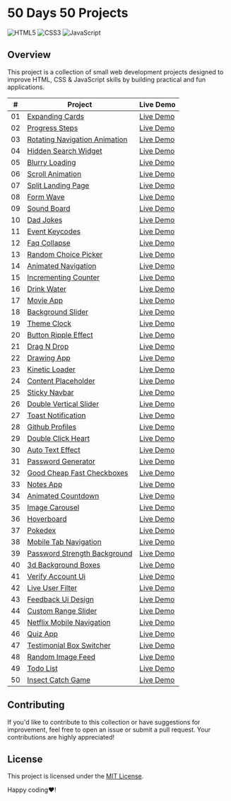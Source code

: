 # 50 Days 50 Projects

![HTML5](https://img.shields.io/badge/HTML5-E34F26?style=for-the-badge&logo=html5&logoColor=white) ![CSS3](https://img.shields.io/badge/CSS3-1572B6?style=for-the-badge&logo=css3&logoColor=white) ![JavaScript](https://img.shields.io/badge/JavaScript-F7DF1E?style=for-the-badge&logo=javascript&logoColor=black)

## Overview

This project is a collection of small web development projects designed to improve HTML, CSS & JavaScript skills by building practical and fun applications.

|  #  | Project                                                                                                                              | Live Demo                                               |
| :-: | ------------------------------------------------------------------------------------------------------------------------------------ | ------------------------------------------------------- |
| 01  | [Expanding Cards](https://github.com/timothyguo86/50days50projects/tree/master/01-Expanding%20Cards)                                 | [Live Demo](https://codepen.io/timothyguo/full/LYaLWEp) |
| 02  | [Progress Steps](https://github.com/timothyguo86/50days50projects/tree/master/02-Progress%20Steps)                                   | [Live Demo](https://codepen.io/timothyguo/full/oNVwZXb) |
| 03  | [Rotating Navigation Animation](https://github.com/timothyguo86/50days50projects/tree/master/03-Rotating%20Navigation)               | [Live Demo](https://codepen.io/timothyguo/full/PoLjpqK) |
| 04  | [Hidden Search Widget](https://github.com/timothyguo86/50days50projects/tree/master/04-Hidden%20Search%20Widget)                     | [Live Demo](https://codepen.io/timothyguo/full/yLwXMNQ) |
| 05  | [Blurry Loading](https://github.com/timothyguo86/50days50projects/tree/master/05-Blurry%20Loading)                                   | [Live Demo](https://codepen.io/timothyguo/full/oNVwZbx) |
| 06  | [Scroll Animation](https://github.com/timothyguo86/50days50projects/tree/master/06-Scroll%20Animation)                               | [Live Demo](https://codepen.io/timothyguo/full/jOJwBWv) |
| 07  | [Split Landing Page](https://github.com/timothyguo86/50days50projects/tree/master/07-Split%20Landing%20Page)                         | [Live Demo](https://codepen.io/timothyguo/full/wvOeJGy) |
| 08  | [Form Wave](https://github.com/timothyguo86/50days50projects/tree/master/08-Form%20Wave%20Animation)                                 | [Live Demo](https://codepen.io/timothyguo/full/xxBrqEG) |
| 09  | [Sound Board](https://github.com/timothyguo86/50days50projects/tree/master/09-Sound%20Board)                                         | [Live Demo](https://codepen.io/timothyguo/full/zYbzZoO) |
| 10  | [Dad Jokes](https://github.com/timothyguo86/50days50projects/tree/master/10-Dad%20Jokes)                                             | [Live Demo](https://codepen.io/timothyguo/full/Rwdgppg) |
| 11  | [Event Keycodes](https://github.com/timothyguo86/50days50projects/tree/master/11-Event%20KeyCodes)                                   | [Live Demo](https://codepen.io/timothyguo/full/ExMvVLd) |
| 12  | [Faq Collapse](https://github.com/timothyguo86/50days50projects/tree/master/12-FAQ%20Collapse)                                       | [Live Demo](https://codepen.io/timothyguo/full/BabdoVL) |
| 13  | [Random Choice Picker](https://github.com/timothyguo86/50days50projects/tree/master/13-Random%20Choice%20Picker)                     | [Live Demo](https://codepen.io/timothyguo/full/abMyvKQ) |
| 14  | [Animated Navigation](https://github.com/timothyguo86/50days50projects/tree/master/14-Animated%20Navigation)                         | [Live Demo](https://codepen.io/timothyguo/full/gOExajP) |
| 15  | [Incrementing Counter](https://github.com/timothyguo86/50days50projects/tree/master/15-Incrementing%20Counter)                       | [Live Demo](https://codepen.io/timothyguo/full/KKEvdBX) |
| 16  | [Drink Water](https://github.com/timothyguo86/50days50projects/tree/master/16-Drink%20Water)                                         | [Live Demo](https://codepen.io/timothyguo/full/WNmEQgO) |
| 17  | [Movie App](https://github.com/timothyguo86/50days50projects/tree/master/17-Movie%20App)                                             | [Live Demo](https://codepen.io/timothyguo/full/dyrzYqx) |
| 18  | [Background Slider](https://github.com/timothyguo86/50days50projects/tree/master/18-Background%20Slider)                             | [Live Demo](https://codepen.io/timothyguo/full/mdoMevV) |
| 19  | [Theme Clock](https://github.com/timothyguo86/50days50projects/tree/master/19-Theme%20Clock)                                         | [Live Demo](https://codepen.io/timothyguo/full/xxBLwMB) |
| 20  | [Button Ripple Effect](https://github.com/timothyguo86/50days50projects/tree/master/20-Button%20Ripple%20Effect)                     | [Live Demo](https://codepen.io/timothyguo/full/ZEPJQbm) |
| 21  | [Drag N Drop](https://github.com/timothyguo86/50days50projects/tree/master/21-Drag%20N%20Drop)                                       | [Live Demo](https://codepen.io/timothyguo/full/VwRzeee) |
| 22  | [Drawing App](https://github.com/timothyguo86/50days50projects/tree/master/22-Drawing%20App)                                         | [Live Demo](https://codepen.io/timothyguo/full/RwdZrGo) |
| 23  | [Kinetic Loader](https://github.com/timothyguo86/50days50projects/tree/master/23-Kinetic%20CSS%20Loader)                             | [Live Demo](https://codepen.io/timothyguo/full/abMydBe) |
| 24  | [Content Placeholder](https://github.com/timothyguo86/50days50projects/tree/master/24-Content%20Placeholder)                         | [Live Demo](https://codepen.io/timothyguo/full/YzgxwNW) |
| 25  | [Sticky Navbar](https://github.com/timothyguo86/50days50projects/tree/master/25-Sticky%20Navbar)                                     | [Live Demo](https://codepen.io/timothyguo/full/xxBLZdx) |
| 26  | [Double Vertical Slider](https://github.com/timothyguo86/50days50projects/tree/master/26-Double%20Vertical%20Slider)                 | [Live Demo](https://codepen.io/timothyguo/full/gOExPWR) |
| 27  | [Toast Notification](https://github.com/timothyguo86/50days50projects/tree/master/27-Toast%20Notification)                           | [Live Demo](https://codepen.io/timothyguo/full/YzgxqVa) |
| 28  | [Github Profiles](https://github.com/timothyguo86/50days50projects/tree/master/28-Github%20Profiles)                                 | [Live Demo](https://codepen.io/timothyguo/full/WNmEoWv) |
| 29  | [Double Click Heart](https://github.com/timothyguo86/50days50projects/tree/master/29-Double%20Heart%20Click)                         | [Live Demo](https://codepen.io/timothyguo/full/mdoMOgv) |
| 30  | [Auto Text Effect](https://github.com/timothyguo86/50days50projects/tree/master/30-Auto%20Text%20Effect)                             | [Live Demo](https://codepen.io/timothyguo/full/NWJvbVP) |
| 31  | [Password Generator](https://github.com/timothyguo86/50days50projects/tree/master/31-Password%20Generator)                           | [Live Demo](https://codepen.io/timothyguo/full/BabdWYJ) |
| 32  | [Good Cheap Fast Checkboxes](https://github.com/timothyguo86/50days50projects/tree/master/32-Good%2C%20Cheap%2C%20Fast%20Checkboxes) | [Live Demo](https://codepen.io/timothyguo/full/zYbdZWO) |
| 33  | [Notes App](https://github.com/timothyguo86/50days50projects/tree/master/33-Notes%20App)                                             | [Live Demo](https://codepen.io/timothyguo/full/GRevGQX) |
| 34  | [Animated Countdown](https://github.com/timothyguo86/50days50projects/tree/master/34-Animated%20Countdown)                           | [Live Demo](https://codepen.io/timothyguo/full/poYrQgE) |
| 35  | [Image Carousel](https://github.com/timothyguo86/50days50projects/tree/master/35-Image%20Carousel)                                   | [Live Demo](https://codepen.io/timothyguo/full/mdoMQVg) |
| 36  | [Hoverboard](https://github.com/timothyguo86/50days50projects/tree/master/36-Hoverboard)                                             | [Live Demo](https://codepen.io/timothyguo/full/QWoMJNN) |
| 37  | [Pokedex](https://github.com/timothyguo86/50days50projects/tree/master/37-Pokedex)                                                   | [Live Demo](https://codepen.io/timothyguo/full/JjzyxEE) |
| 38  | [Mobile Tab Navigation](https://github.com/timothyguo86/50days50projects/tree/master/38-Mobile%20Tab%20Navigation)                   | [Live Demo](https://codepen.io/timothyguo/full/qBvXgPj) |
| 39  | [Password Strength Background](https://github.com/timothyguo86/50days50projects/tree/master/39-Password%20Strength%20Background)     | [Live Demo](https://codepen.io/timothyguo/full/NWJvoJK) |
| 40  | [3d Background Boxes](https://github.com/timothyguo86/50days50projects/tree/master/40-3D%20Background%20Boxes)                       | [Live Demo](https://codepen.io/timothyguo/full/OJqjGbp) |
| 41  | [Verify Account Ui](https://github.com/timothyguo86/50days50projects/tree/master/41-Verify%20Account%20UI)                           | [Live Demo](https://codepen.io/timothyguo/full/GRevaXY) |
| 42  | [Live User Filter](https://github.com/timothyguo86/50days50projects/tree/master/42-Live%20User%20Filter)                             | [Live Demo](https://codepen.io/timothyguo/full/QWoMRZL) |
| 43  | [Feedback Ui Design](https://github.com/timothyguo86/50days50projects/tree/master/43-Feedback%20UI%20Design)                         | [Live Demo](https://codepen.io/timothyguo/full/MWxvdzy) |
| 44  | [Custom Range Slider](https://github.com/timothyguo86/50days50projects/tree/master/44-Custom%20Range%20Slider)                       | [Live Demo](https://codepen.io/timothyguo/full/PoLKvxV) |
| 45  | [Netflix Mobile Navigation](https://github.com/timothyguo86/50days50projects/tree/master/45-Netflix%20Navigation)                    | [Live Demo](https://codepen.io/timothyguo/full/ExMvzGm) |
| 46  | [Quiz App](https://github.com/timothyguo86/50days50projects/tree/master/46-Quiz%20App)                                               | [Live Demo](https://codepen.io/timothyguo/full/abMLLew) |
| 47  | [Testimonial Box Switcher](https://github.com/timothyguo86/50days50projects/tree/master/47-Testimonial%20Box%20Switcher)             | [Live Demo](https://codepen.io/timothyguo/full/Yzgrrmv) |
| 48  | [Random Image Feed](https://github.com/timothyguo86/50days50projects/tree/master/48-Random%20Image%20Feed)                           | [Live Demo](https://codepen.io/timothyguo/full/WNmZXee) |
| 49  | [Todo List](https://github.com/timothyguo86/50days50projects/tree/master/49-Todo%20List)                                             | [Live Demo](https://codepen.io/timothyguo/full/dyrVZbm) |
| 50  | [Insect Catch Game](https://github.com/timothyguo86/50days50projects/tree/master/50-Insect%20Catch%20Game)                           | [Live Demo](https://codepen.io/timothyguo/full/xxBXPvQ) |

## Contributing

If you'd like to contribute to this collection or have suggestions for improvement, feel free to open an issue or submit a pull request. Your contributions are highly appreciated!

## License

This project is licensed under the [MIT License](./LICENSE).

Happy coding❤️!
